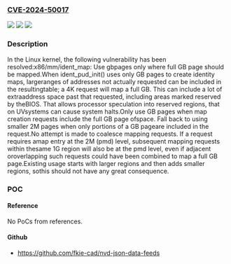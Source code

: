 ### [CVE-2024-50017](https://cve.mitre.org/cgi-bin/cvename.cgi?name=CVE-2024-50017)
![](https://img.shields.io/static/v1?label=Product&message=Linux&color=blue)
![](https://img.shields.io/static/v1?label=Version&message=1da177e4c3f41524e886b7f1b8a0c1fc7321cac2%3C%20d113f9723f2bfd9c6feeb899b8ddbee6b8a6e01f%20&color=brighgreen)
![](https://img.shields.io/static/v1?label=Vulnerability&message=n%2Fa&color=brighgreen)

### Description

In the Linux kernel, the following vulnerability has been resolved:x86/mm/ident_map: Use gbpages only where full GB page should be mapped.When ident_pud_init() uses only GB pages to create identity maps, largeranges of addresses not actually requested can be included in the resultingtable; a 4K request will map a full GB.  This can include a lot of extraaddress space past that requested, including areas marked reserved by theBIOS.  That allows processor speculation into reserved regions, that on UVsystems can cause system halts.Only use GB pages when map creation requests include the full GB page ofspace.  Fall back to using smaller 2M pages when only portions of a GB pageare included in the request.No attempt is made to coalesce mapping requests. If a request requires amap entry at the 2M (pmd) level, subsequent mapping requests within thesame 1G region will also be at the pmd level, even if adjacent oroverlapping such requests could have been combined to map a full GB page.Existing usage starts with larger regions and then adds smaller regions, sothis should not have any great consequence.

### POC

#### Reference
No PoCs from references.

#### Github
- https://github.com/fkie-cad/nvd-json-data-feeds

